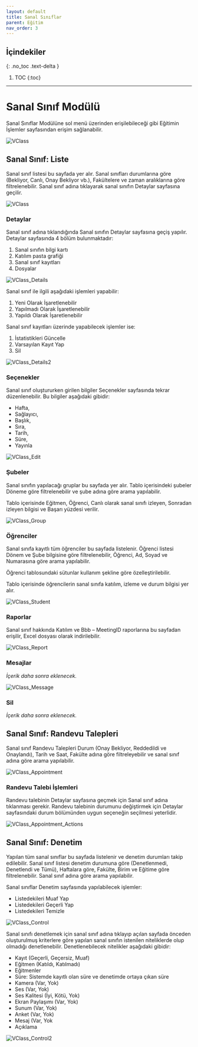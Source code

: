 ```yaml
---
layout: default
title: Sanal Sınıflar
parent: Eğitim
nav_order: 3
---
```


## İçindekiler
{: .no_toc .text-delta }

1. TOC
{:toc}

---


# Sanal Sınıf Modülü

Sanal Sınıflar Modülüne sol menü üzerinden erişilebileceği gibi Eğitimin İşlemler sayfasından erişim sağlanabilir.

![VClass](/docs.toltekcampus.com/media/modules/course.app/vclass/vclass.png)

## Sanal Sınıf: Liste

Sanal sınıf listesi bu sayfada yer alır. Sanal sınıfları durumlarına göre (Bekliyor, Canlı, Onay Bekliyor vb.), Fakültelere ve zaman aralıklarına göre filtrelenebilir. Sanal sınıf adına tıklayarak sanal sınıfın Detaylar sayfasına geçilir.

![VClass](/docs.toltekcampus.com/media/modules/course.app/vclass/vclass_list_view.png)

### Detaylar

Sanal sınıf adına tıklandığında Sanal sınıfın Detaylar sayfasına geçiş yapılır.
Detaylar sayfasında 4 bölüm bulunmaktadır:

1. Sanal sınıfın bilgi kartı
2. Katılım pasta grafiği
3. Sanal sınıf kayıtları
4. Dosyalar

![VClass_Details](/docs.toltekcampus.com/media/modules/course.app/vclass/vclass_details.png)

Sanal sınıf ile ilgili aşağıdaki işlemleri yapabilir:

1. Yeni Olarak İşaretlenebilir
2. Yapılmadı Olarak İşaretlenebilir
3. Yapıldı Olarak İşaretlenebilir

Sanal sınıf kayıtları üzerinde yapabilecek işlemler ise:

1. İstatistikleri Güncelle
2. Varsayılan Kayıt Yap
3. Sil

![VClass_Details2](/docs.toltekcampus.com/media/modules/course.app/vclass/vclass_details2.png)

### Seçenekler

Sanal sınıf oluştururken girilen bilgiler Seçenekler sayfasında tekrar düzenlenebilir. Bu bilgiler aşağıdaki gibidir:
 
* Hafta,
* Sağlayıcı,
* Başlık,
* Sıra,
* Tarih,
* Süre,
* Yayınla

![VClass_Edit](/docs.toltekcampus.com/media/modules/course.app/vclass/vclass_edit.png)

### Şubeler

Sanal sınıfın yapılacağı gruplar bu sayfada yer alır. Tablo içerisindeki şubeler Döneme göre filtrelenebilir ve şube adına göre arama yapılabilir.

Tablo içerisinde Eğitmen, Öğrenci, Canlı olarak sanal sınıfı izleyen, Sonradan izleyen bilgisi ve Başarı yüzdesi verilir.

![VClass_Group](/docs.toltekcampus.com/media/modules/course.app/vclass/vclass_group.png)

### Öğrenciler

Sanal sınıfa kayıtlı tüm öğrenciler bu sayfada listelenir. Öğrenci listesi Dönem ve Şube bilgisine göre filtrelenebilir, Öğrenci, Ad, Soyad ve Numarasına göre arama yapılabilir.

Öğrenci tablosundaki sütunlar kullanım şekline göre özelleştirilebilir.

Tablo içerisinde öğrencilerin sanal sınıfa katılım, izleme ve durum bilgisi yer alır.

![VClass_Student](/docs.toltekcampus.com/media/modules/course.app/vclass/vclass_student.png)

### Raporlar

Sanal sınıf hakkında Katılım ve Bbb – MeetingID raporlarına bu sayfadan erişilir, Excel dosyası olarak indirilebilir.

![VClass_Report](/docs.toltekcampus.com/media/modules/course.app/vclass/vclass_report.png)

### Mesajlar

_İçerik daha sonra eklenecek._

![VClass_Message](/docs.toltekcampus.com/media/modules/course.app/vclass/vclass_message.png)

### Sil

_İçerik daha sonra eklenecek._

## Sanal Sınıf: Randevu Talepleri

Sanal sınıf Randevu Talepleri Durum (Onay Bekliyor, Reddedildi ve Onaylandı), Tarih ve Saat, Fakülte adına göre filtreleyebilir ve sanal sınıf adına göre arama yapılabilir.

![VClass_Appointment](/docs.toltekcampus.com/media/modules/course.app/vclass/vclass_appointment_requests.png)

### Randevu Talebi İşlemleri

Randevu talebinin Detaylar sayfasına geçmek için Sanal sınıf adına tıklanması gerekir.  Randevu talebinin durumunu değiştirmek için Detaylar sayfasındaki durum bölümünden uygun seçeneğin seçilmesi yeterlidir.

![VClass_Appointment_Actions](/docs.toltekcampus.com/media/modules/course.app/vclass/vclass_appointment_requests_actions.png)

## Sanal Sınıf: Denetim

Yapılan tüm sanal sınıflar bu sayfada listelenir ve denetim durumları takip edilebilir. Sanal sınıf listesi denetim durumuna göre (Denetlenmedi, Denetlendi ve Tümü), Haftalara göre, Fakülte, Birim ve Eğitime göre filtrelenebilir. Sanal sınıf adına göre arama yapılabilir.

Sanal sınıflar Denetim sayfasında yapılabilecek işlemler:

* Listedekileri Muaf Yap
* Listedekileri Geçerli Yap
* Listedekileri Temizle

![VClass_Control](/docs.toltekcampus.com/media/modules/course.app/vclass/vclass_control_view.png)

Sanal sınıfı denetlemek için sanal sınıf adına tıklayıp açılan sayfada önceden oluşturulmuş kriterlere göre yapılan sanal sınıfın istenilen niteliklerde olup olmadığı denetlenebilir.
Denetlenebilecek nitelikler aşağıdaki gibidir:

* Kayıt (Geçerli, Geçersiz, Muaf)
* Eğitmen (Katıldı, Katılmadı)
* Eğitmenler
* Süre: Sistemde kayıtlı olan süre ve denetimde ortaya çıkan süre
* Kamera (Var, Yok)
* Ses (Var, Yok)
* Ses Kalitesi (İyi, Kötü, Yok)
* Ekran Paylaşımı (Var, Yok)
* Sunum (Var, Yok)
* Anket (Var, Yok)
* Mesaj (Var, Yok
* Açıklama

![VClass_Control2](/docs.toltekcampus.com/media/modules/course.app/vclass/vclass_control_view2.png)
